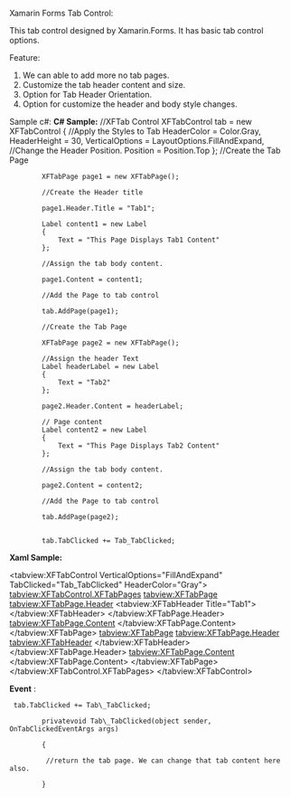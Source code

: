Xamarin Forms Tab Control:

This tab control designed by Xamarin.Forms. It has basic tab control options.

Feature:

1. We can able to add more no tab pages.
2. Customize the tab header content and size.
3. Option for Tab Header Orientation.
4. Option for customize the header and body style changes.

Sample c#:
**C# Sample:**
            //XFTab Control
            XFTabControl tab = new XFTabControl
            {
                //Apply the Styles to Tab
                HeaderColor = Color.Gray,
                HeaderHeight = 30,
                VerticalOptions = LayoutOptions.FillAndExpand,
                //Change the Header Position.
                Position = Position.Top
            };
            //Create the Tab Page

            XFTabPage page1 = new XFTabPage();

            //Create the Header title

            page1.Header.Title = "Tab1";

            Label content1 = new Label
            {
                Text = "This Page Displays Tab1 Content"
            };

            //Assign the tab body content.

            page1.Content = content1;

            //Add the Page to tab control

            tab.AddPage(page1);

            //Create the Tab Page

            XFTabPage page2 = new XFTabPage();

            //Assign the header Text
            Label headerLabel = new Label
            {
                Text = "Tab2"
            };

            page2.Header.Content = headerLabel;

            // Page content
            Label content2 = new Label
            {
                Text = "This Page Displays Tab2 Content"
            };

            //Assign the tab body content.

            page2.Content = content2;

            //Add the Page to tab control

            tab.AddPage(page2);


            tab.TabClicked += Tab_TabClicked;

**Xaml Sample:**

<tabview:XFTabControl VerticalOptions="FillAndExpand" TabClicked="Tab_TabClicked" HeaderColor="Gray">
                <tabview:XFTabControl.XFTabPages>
                    <tabview:XFTabPage>
                        <tabview:XFTabPage.Header>
                            <tabview:XFTabHeader Title="Tab1">
                            </tabview:XFTabHeader>
                        </tabview:XFTabPage.Header>
                        <tabview:XFTabPage.Content>
                            <Label Text="This Page Displays Tab1 Content"></Label>
                        </tabview:XFTabPage.Content>
                    </tabview:XFTabPage>
                    <tabview:XFTabPage>
                        <tabview:XFTabPage.Header>
                            <tabview:XFTabHeader>
                                <Label Text="Tab2"></Label>
                            </tabview:XFTabHeader>
                        </tabview:XFTabPage.Header>
                        <tabview:XFTabPage.Content>
                            <Label Text="This Page Displays Tab2 Content"></Label>
                        </tabview:XFTabPage.Content>
                    </tabview:XFTabPage>
                </tabview:XFTabControl.XFTabPages>
            </tabview:XFTabControl>

**Event** :

     tab.TabClicked += Tab\_TabClicked;

            privatevoid Tab\_TabClicked(object sender, OnTabClickedEventArgs args)

            {

             //return the tab page. We can change that tab content here also.

            }


